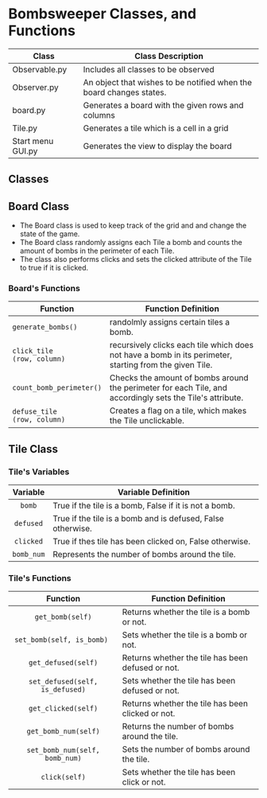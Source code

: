 # Bombsweeper Classes, and Functions 

| Class | Class Description |
|-----------------------|------------------------------------------------------------------------------------------------------------------------------------------------------------------------------------------------------------------------------------------------------------|
| Observable.py |  Includes all classes to be observed 
| Observer.py | An object that wishes to be notified when the board changes states. 
| board.py | Generates a board with the given rows and columns 
| Tile.py | Generates a tile which is a cell in a grid
| Start menu GUI.py | Generates the view to display the board

## Classes 

## Board Class

- The Board class is used to keep track of the grid and and change the state of the game. 
- The Board class randomly assigns each Tile a bomb and counts the amount of bombs in the perimeter of each Tile.
- The class also performs clicks and sets the clicked attribute of the Tile to true if it is clicked.

### Board's Functions 

| Function | Function Definition |
|----------------------------------------------------|-------------------------------------------------------------------------------------------------------------------------------------------------------------------------------------------------------------------------------------------------------|
| `generate_bombs()` | randolmly assigns certain tiles a bomb. |
| `click_tile`<br>`(row, column)` | recursively clicks each tile which does not have a bomb in its perimeter, starting from the given Tile. |
| `count_bomb_perimeter()` | Checks the amount of bombs around the perimeter for each Tile, and accordingly sets the Tile's attribute. 
| `defuse_tile`<br>`(row, column)` | Creates a flag on a tile, which makes the Tile unclickable. |

## Tile Class
### Tile's Variables
| Variable | Variable Definition |
|:---------------------------:|---------------------------------------------------------------------------------------------------------------------------------------------------------------------------------------------------------------------------------------------------------|
| ` bomb ` | True if the tile is a bomb, False if it is not a bomb. |
| ` defused ` | True if the tile is a bomb and is defused, False otherwise. |
| ` clicked ` | True if thes tile has been clicked on, False otherwise. |
| ` bomb_num ` | Represents the number of bombs around the tile. |
### Tile's Functions
| Function | Function Definition |
|:--------------------------------:|--------------------------------------------------------------------------------------------------------------------------------------------------------------------------------------------|
| `get_bomb(self)` | Returns whether the tile is a bomb or not. |
| `set_bomb(self, is_bomb) ` | Sets whether the tile is a bomb or not. |
| `get_defused(self)` | Returns whether the tile has been defused or not. |
| `set_defused(self, is_defused)` | Sets whether the tile has been defused or not. |
| `get_clicked(self)` | Returns whether the tile has been clicked or not. |
| `get_bomb_num(self)` | Returns the number of bombs around the tile. |
| `set_bomb_num(self, bomb_num)` | Sets the number of bombs around the tile. |
| `click(self)` | Sets whether the tile has been click or not. |
